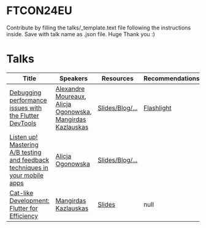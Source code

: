 # FTCON24EU


Contribute by filling the talks/_template.text file following the instructions inside. Save with talk name as .json file. Huge Thank you :)
# Talks


| Title | Speakers | Resources | Recommendations |
| ----- | -------- | --------- | --------------- |
| [Debugging performance issues with the Flutter DevTools]() | [Alexandre Moureaux](https://github.com/martin-bertele/ftcon24eu/blob/main/Speakers.md#alexandre-moureaux), [Alicja Ogonowska](https://github.com/martin-bertele/ftcon24eu/blob/main/Speakers.md#alicja-ogonowska), [Mangirdas Kazlauskas](https://github.com/martin-bertele/ftcon24eu/blob/main/Speakers.md#mangirdas-kazlauskas) | [Slides/Blog/...]() | [Flashlight](https://github.com/bamlab/flashlight) |
| [Listen up! Mastering A/B testing and feedback techniques in your mobile apps]() | [Alicja Ogonowska](https://github.com/martin-bertele/ftcon24eu/blob/main/Speakers.md#alicja-ogonowska) | [Slides/Blog/...]() | []() |
| [Cat-like Development: Flutter for Efficiency]() | [Mangirdas Kazlauskas](https://github.com/martin-bertele/ftcon24eu/blob/main/Speakers.md#mangirdas-kazlauskas) | [Slides](https://kazlauskas.dev/ldd/) | null |

